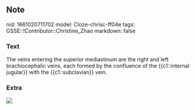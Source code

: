 ## Note
nid: 1661020711702
model: Cloze-chrisc-ff04e
tags: GSSE::!Contributor::Christine_Zhao
markdown: false

### Text
The veins entering the superior mediastinum are the right and left brachiocephalic veins, each formed by the confluence of the {{c1::internal jugular}} with the {{c1::subclavian}} vein.

### Extra
<img src="Screen%20Shot%202021-06-03%20at%2011.30.52%20am.png">
